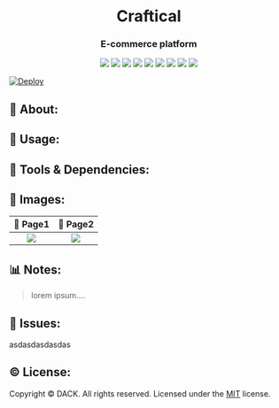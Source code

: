<h1 align = "center">Craftical</h1>
 <h3 align = "center">E-commerce platform</h3>

<p align = "center">
  <img src="https://img.shields.io/npm/v/npm?color=red&logo=npm"/>
  <img src="https://img.shields.io/node/v/jest"/>
  <img src="https://img.shields.io/github/license/DACK-OF-ALL-TRADES/craftical?color=cyan&label=License&logo=github&logoColor=cyan"/>
  <img src="https://img.shields.io/github/issues/DACK-OF-ALL-TRADES/craftical?color=yellow&label=Issues&logo=github&logoColor=yellow">
  <img src="https://img.shields.io/github/last-commit/DACK-OF-ALL-TRADES/craftical?color=orange&label=Last%20Commit&logo=git&logoColor=orange">
  <img src="https://img.shields.io/github/contributors/DACK-OF-ALL-TRADES/craftical?color=yellow&label=Contributors&logo=git&logoColor=yellow">
  <img src="https://img.shields.io/github/languages/count/DACK-OF-ALL-TRADES/craftical?color=green&label=Languages&logo=github&logoColor=green">
  <img src="https://img.shields.io/github/languages/top/DACK-OF-ALL-TRADES/craftical?color=red&label=HTML&logo=HTML5&logoColor=5">
  <img src="https://img.shields.io/github/repo-size/DACK-OF-ALL-TRADES/craftical?color=purple&label=Repo%20Size&logo=github&logoColor=purple">
</p>

 [![Deploy](https://www.herokucdn.com/deploy/button.svg)](https://craftical.herokuapp.com/)

## 🌲 About:

## 📓 Usage:


## 🧰 Tools & Dependencies:

## 🌄 Images:

📃 Page1                    | 📃 Page2
:-------------------------:   |:-------------------------:
![](/assets/ss1.png)      |![](/assets/ss2.png)


## 📊 Notes:

> lorem ipsum....


## 📮 Issues:
asdasdasdasdas

## ©️ License:
Copyright © DACK. All rights reserved.
Licensed under the [MIT](https://github.com/DACK-OF-ALL-TRADES/craftical/blob/main/LICENSE) license.
